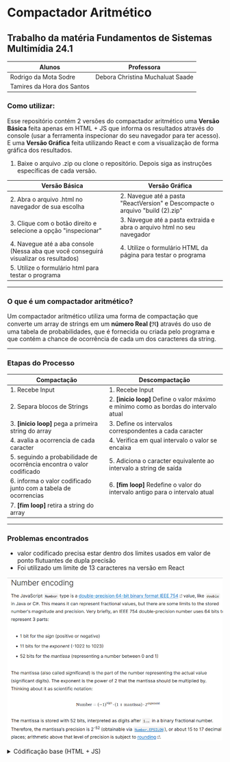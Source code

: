 # Compactador Aritmético

## Trabalho da matéria Fundamentos de Sistemas Multimídia 24.1

| Alunos | Professora |
| ------ | ---------- |
| Rodrigo da Mota Sodre | Debora Christina Muchaluat Saade |
| Tamires da Hora dos Santos |

### Como utilizar:

Esse repositório contém 2 versões do compactador aritmético uma **Versão Básica** feita apenas em HTML + JS que informa os resultados através do console (usar a ferramenta inspecionar do seu navegador para ter acesso). E uma **Versão Gráfica** feita utilizando React e com a visualização de forma gráfica dos resultados.

1. Baixe o arquivo .zip ou clone o repositório. Depois siga as instruções específicas de cada versão.

| Versão Básica | Versão Gráfica |
| ------------- | -------------- |
| 2. Abra o arquivo .html no navegador de sua escolha | 2. Navegue até a pasta "ReactVersion" e Descompacte o arquivo "build (2).zip" |
| 3. Clique com o botão direito e selecione a opção "inspecionar" | 3. Navegue até a pasta extraida e abra o arquivo html no seu navegador |
| 4. Navegue até a aba console (Nessa aba que você conseguirá visualizar os resultados) | 4. Utilize o formulário HTML da página para testar o programa |
| 5. Utilize o formulário html para testar o programa |  |

---
### O que é um compactador aritmético?

Um compactador aritmético utiliza uma forma de compactação que converte um array de strings em um **número Real (&#8476;)** através do uso de uma tabela de probabilidades, que é fornecida ou criada pelo programa e que contém a chance de ocorrência de cada um dos caracteres da string.

---
### Etapas do Processo
| Compactação | Descompactação |
| ----------- | -------------- |
| 1. Recebe Input | 1. Recebe Input |
| 2. Separa blocos de Strings | 2. **[inicio loop]** Define o valor máximo e mínimo como as bordas do intervalo atual |
| 3. **[inicio loop]** pega a primeira string do array | 3. Define os intervalos correspondentes a cada caracter |
| 4. avalia a ocorrencia de cada caracter | 4. Verifica em qual intervalo o valor se encaixa |
| 5. seguindo a probabilidade de ocorrência encontra o valor codificado | 5. Adiciona o caracter equivalente ao intervalo a string de saída |
| 6. informa o valor codificado junto com a tabela de ocorrencias | 6. **[fim loop]** Redefine o valor do intervalo antigo para o intervalo atual |
| 7. **[fim loop]** retira a string do array |  |
---


### Problemas encontrados
- valor codificado precisa estar dentro dos limites usados em valor de ponto flutuantes de dupla precisão
-   Foi utilizado um limite de 13 caracteres na versão em React

![Descrição da Codificação Numérica](numberEncoding.png)

<details>
<summary> Códificação base (HTML + JS) </summary>

---

<details>
<summary> script.js </summary>

| Funções | Descrição |
| ---- | ----- |
| *GetInput()* | Retira o input do formulário em HTML e converte o valor da variável para string. |
| *ClearOutputField()* | Reinicializa as variáveis de input. |
| *SplitString(string)* | Verifica se o tamanho do input está dentro do limite e, caso não esteja, separa o mesmo em strings menores. |
| *HandleCompactar2()* | Gerencia todo o processo de compactação da **mídia texto** utilizando Classes js como forma de modularizar o código. |

</details>

<details>
<summary> Estrutura.js </summary>

| Funções | Descrição |
| ---- | ----- |
| *createTable()* | Cria a tabela de probabilidades para uma string. |
| *addUnidade(tipo, carac, min, max, extreme)* | Adiciona um elemento da classe Unidade a lista de caracteres de uma instancia de Estrutura. |
| *codificacao()* | Faz a codificação aritmética de uma string guardando os respectivos valores máximos e mínimos de cada caracter. |
| *codificaFinalValue()* | Recupera o valor codificado da string. |
| *decodificacao()* | Faz a decodificação aritmética de uma string guardando os respectivos valores máximos e mínimos de cada caracter. |
| *decodificaFinalValue()* | Recupera o valor decodificado da string. |

</details>

<details>
<summary> Unidade.js </summary>

| Funções Atuais | Descrição |
| ---- | ----- |
| *defVal(minVal, maxVal)* | Defini um valor aleatório para um caracter (e, caso seja o último caracter da string, também para a string) a partir dos valores máximo e mínimo fornecidos. |

</details>
</details>
